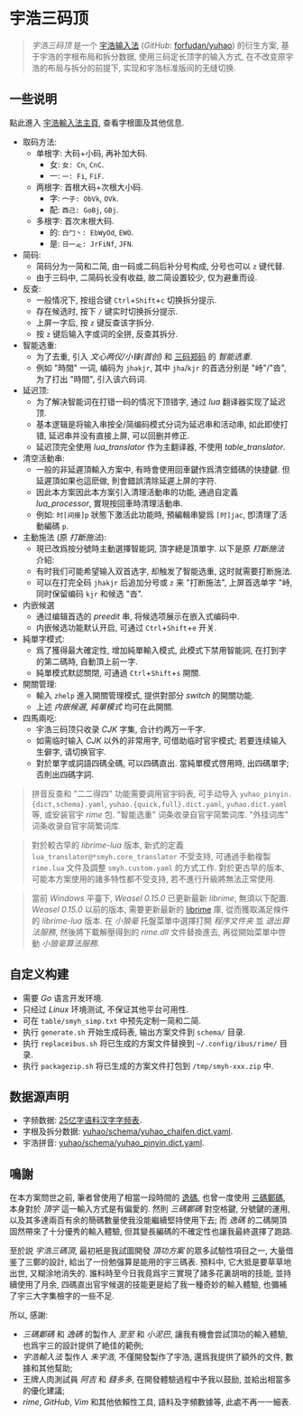 # 宇浩三码顶

> *宇浩三码顶* 是一个
    [宇浩输入法](https://zhuyuhao.com/yuhao/)
    (*GitHub*: [forfudan/yuhao](https://github.com/forfudan/yuhao/))
    的衍生方案,
    基于宇浩的字根布局和拆分数据, 使用三码定长顶字的输入方式,
    在不改变原宇浩的布局与拆分的前提下, 实现和宇浩标准版间的无缝切换.

## 一些说明

點此進入 [宇浩輸入法主頁](https://zhuyuhao.com/yuhao/), 查看字根圖及其他信息.

- 取码方法:
    - 单根字: 大码+小码, 再补加大码.
        - 女: `女: Cn`, `CnC`.
        - 一: `一: Fi`, `FiF`.
    - 两根字: 首根大码+次根大小码.
        - 字: `宀子: ObVk`, `OVk`.
        - 配: `酉己: GoBj`, `GBj`.
    - 多根字: 首次末根大码.
        - 的: `白勹丶: EbWyOd`, `EWO`.
        - 是: `日一龰: JrFiNf`, `JFN`.
- 简码:
    - 简码分为一简和二简, 由一码或二码后补分号构成, 分号也可以 `z` 键代替.
    - 由于三码中, 二简码长没有收益, 故二简设置较少, 仅为避重而设.
- 反查:
    - 一般情况下, 按组合键 `Ctrl`+`Shift`+`c` 切换拆分提示.
    - 存在候选时, 按下 `/` 键实时切换拆分提示.
    - 上屏一字后, 按 `z` 键反查该字拆分.
    - 按 `z` 键后输入字或词的全拼, 反查其拆分.
- 智能选重:
    - 为了去重, 引入 *文心两仪/小锋(首创)* 和 [三码郑码](http://zhengma.plus) 的 *智能选重*.
    - 例如 "時間" 一词, 编码为 `jhakjr`, 其中 `jha`/`kjr` 的首选分别是 "峙"/"沓", 为了打出 "時間", 引入该六码词.
- 延迟顶:
    - 为了解决智能词在打错一码的情况下顶错字, 通过 *lua* 翻译器实现了延迟顶.
    - 基本逻辑是将输入串按全/简编码模式分词为延迟串和活动串, 如此即使打错, 延迟串并没有直接上屏, 可以回删并修正.
    - 延迟顶完全使用 *lua_translator* 作为主翻译器, 不使用 *table_translator*.
- 清空活動串:
    - 一般的非延遲頂輸入方案中, 有時會使用回車鍵作爲清空錯碼的快捷鍵. 但延遲頂如果也這麽做, 則會錯誤清除延遲上屏的字符.
    - 因此本方案因此本方案引入清理活動串的功能, 通過自定義 *lua_processor*, 實現按回車時清理活動串.
    - 例如: `时[间接]p` 狀態下激活此功能時, 預編輯串變爲 `[时]jac`, 卽清理了活動編碼 `p`.
- 主動施法 (原 *打斷施法*):
    - 現已改爲按分號時主動選擇智能詞, 頂字總是頂單字. 以下是原 *打斷施法* 介紹:
    - 有时我们可能希望输入双首选字, 却触发了智能选重, 这时就需要打断施法.
    - 可以在打完全码 `jhakjr` 后追加分号或 `z` 来 "打断施法", 上屏首选单字 "峙, 同时保留编码 `kjr` 和候选 "沓".
- 内嵌候選
    - 通过编辑首选的 *preedit* 串, 将候选项展示在嵌入式编码中.
    - 内嵌候选功能默认开启, 可通过 `Ctrl`+`Shift`+`e` 开关.
- 純單字模式:
    - 爲了獲得最大確定性, 增加純單輸入模式, 此模式下禁用智能詞, 在打到字的第二碼時, 自動頂上前一字.
    - 純單模式默認關閉, 可通過 `Ctrl`+`Shift`+`s` 開關.
- 開關管理:
    - 輸入 `zhelp` 進入開關管理模式, 提供對部分 *switch* 的開關功能.
    - 上述 *内嵌候選*, *純單模式* 均可在此開關.
- 四馬兩吃:
    - 宇浩三码顶只收录 *CJK* 字集, 合计约两万一千字.
    - 如需临时输入 *CJK* 以外的非常用字, 可借助临时官宇模式; 若要连续输入生僻字, 请切换官宇.
    - 對於單字或詞語四碼全碼, 可以四碼直出. 當純單模式啓用時, 出四碼單字; 否則出四碼字詞.

> 拼音反查和 "二二得四" 功能需要调用官宇码表,
    可手动导入 `yuhao_pinyin.{dict,schema}.yaml`, `yuhao.{quick,full}.dict.yaml`, `yuhao.dict.yaml` 等, 或安装官宇 *rime* 包.
    "智能选重" 词条收录自官宇简繁词库.
    "外挂词库" 词条收录自官宇简繁词库.

> 對於較古早的 *librime-lua* 版本, 新式的定義 `lua_translator@*smyh.core_translator` 不受支持,
    可通過手動複製 `rime.lua` 文件及調整 `smyh.custom.yaml` 的方式工作.
    對於更古早的版本, 可能本方案使用的諸多特性都不受支持, 若不進行升級將無法正常使用.

> 當前 *Windows* 平臺下, *Weasel 0.15.0* 已更新最新 *librime*, 無須以下配置.
    *Weasel 0.15.0* 以前的版本, 需要更新最新的 [librime](https://github.com/rime/librime/releases) 庫,
    從而獲取滿足條件的 *librime-lua* 版本.
    在 *小狼毫* 托盤菜單中選擇打開 *程序文件夹* 並 *退出算法服務*,
    然後將下載解壓得到的 *rime.dll* 文件替換進去,
    再從開始菜單中啓動 *小狼毫算法服務*.

## 自定义构建

- 需要 *Go* 语言开发环境.
- 只经过 *Linux* 环境测试, 不保证其他平台可用性.
- 可在 `table/smyh_simp.txt` 中预先定制一简和二简.
- 执行 `generate.sh` 开始生成码表, 输出方案文件到 `schema/` 目录.
- 执行 `replaceibus.sh` 将已生成的方案文件替换到 `~/.config/ibus/rime/` 目录.
- 执行 `packagezip.sh` 将已生成的方案文件打包到 `/tmp/smyh-xxx.zip` 中.

## 数据源声明

- 字频数据: [25亿字语料汉字字频表](https://faculty.blcu.edu.cn/xinghb/zh_CN/article/167473/content/1437.htm).
- 字根及拆分数据: [yuhao/schema/yuhao_chaifen.dict.yaml](https://github.com/forFudan/yuhao/blob/main/schema/yuhao_chaifen.dict.yaml).
- 宇浩拼音: [yuhao/schema/yuhao_pinyin.dict.yaml](https://github.com/forFudan/yuhao/blob/main/schema/yuhao_pinyin.dict.yaml).

## 鳴謝

在本方案問世之前, 筆者曾使用了相當一段時間的 [逸碼](https://github.com/lost-melody/rime-yima/),
也曾一度使用 [三碼鄭碼](http://zhengma.plus/), 本身對於 *頂字* 這一輸入方式是有偏愛的.
然則 *三碼鄭碼* 對空格鍵, 分號鍵的運用, 以及其多達兩百有余的簡碼數量使我没能繼續堅持使用下去;
而 *逸碼* 的二碼開頂固然帶來了十分優秀的輸入體驗, 但其變長編碼的不確定性也讓我最終選擇了跑路.

至於説 *宇浩三碼頂*, 最初衹是我試圖開發 *頂功方案* 的眾多試驗性項目之一,
大量借鉴了三鄭的設計, 給出了一份勉强算是能用的宇三碼表.
預料中, 它大抵是要草草地出世, 又糊涂地消失的.
誰料時至今日我竟爲宇三實現了諸多花裏胡哨的技能, 並持續使用了月余,
四碼直出官宇候選的技能更是給了我一種奇妙的輸入體驗, 也彌補了宇三大字集檢字的一些不足.

所以, 感謝:

- *三碼鄭碼* 和 *逸碼* 的製作人 *至至* 和 *小泥巴*, 讓我有機會尝試頂功的輸入體驗, 也爲宇三的設計提供了絶佳的範例;
- *宇浩輸入法* 製作人 *朱宇浩*, 不僅開發製作了宇浩, 還爲我提供了額外的文件, 數據和其他幫助;
- 王牌人肉測試員 *阿吉* 和 *錢多多*, 在開發體驗過程中予我以鼓励, 並給出相當多的優化建議;
- *rime*, *GitHub*, *Vim* 和其他依賴性工具, 語料及字頻數據等, 此處不再一一細表.
